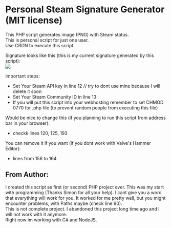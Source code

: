 # Personal Steam Signature Generator (MIT license)
This PHP script generates image (PNG) with Steam status.  
This is personal script for just one user.  
Use CRON to execute this script.  

Signature looks like this (this is my current signature generated by this script):  
![](https://av.execute.run/sig/sig.png)

Important steps:  
- Set Your Steam API key in line 12 // try to dont use mine because I will delete it soon
- Set Your Steam Community ID in line 13
- If you will put this script into your webhosting remember to set CHMOD 0770 for .php file (to prevent random people from executing this file)  

Would be nice to change this (if you planning to run this script from address bar in your browser):
- checkk lines 120, 125, 193

You can remove it if you want (if you dont work with Valve's Hammer Editor):
- lines from 156 to 164

## From Author:
I created this script as first (or second) PHP project ever. This was my start with programming (Thanks Simon for all your help). I cant give you a word that everything will work for you. It worked for me pretty well, but you might encounter problems, with Paths maybe (check line 90).  
This is not complete project. I abandoned this project long time ago and I will not work with it anymore.  
Right now im working with C# and NodeJS.
